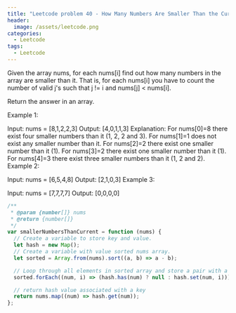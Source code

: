 ```yaml
---
title: "Leetcode problem 40 - How Many Numbers Are Smaller Than the Current Number"
header:
  image: /assets/leetcode.png
categories:
  - Leetcode
tags:
  - Leetcode
---
```


Given the array nums, for each nums[i] find out how many numbers in the array are smaller than it. That is, for each nums[i] you have to count the number of valid j's such that j != i and nums[j] < nums[i].

Return the answer in an array.

Example 1:

Input: nums = [8,1,2,2,3]
Output: [4,0,1,1,3]
Explanation:
For nums[0]=8 there exist four smaller numbers than it (1, 2, 2 and 3).
For nums[1]=1 does not exist any smaller number than it.
For nums[2]=2 there exist one smaller number than it (1).
For nums[3]=2 there exist one smaller number than it (1).
For nums[4]=3 there exist three smaller numbers than it (1, 2 and 2).
Example 2:

Input: nums = [6,5,4,8]
Output: [2,1,0,3]
Example 3:

Input: nums = [7,7,7,7]
Output: [0,0,0,0]

```js
/**
 * @param {number[]} nums
 * @return {number[]}
 */
var smallerNumbersThanCurrent = function (nums) {
  // Create a variable to store key and value.
  let hash = new Map();
  // Create a variable with value sorted nums array.
  let sorted = Array.from(nums).sort((a, b) => a - b);

  // Loop through all elements in sorted array and store a pair with a value in nums array as a key and an index as a value.
  sorted.forEach((num, i) => (hash.has(num) ? null : hash.set(num, i)));

  // return hash value associated with a key
  return nums.map((num) => hash.get(num));
};
```
